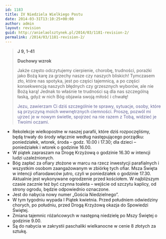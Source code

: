 ```yaml
---
id: 1183
title: IV Niedziela Wielkiego Postu
date: 2014-03-31T13:10:25+00:00
author: admin
layout: revision
guid: http://anielaolsztynek.pl/2014/03/1181-revision-2/
permalink: /2014/03/1181-revision-2/
---
```

> **J 9, 1-41**
> 
> **Duchowy wzrok**
> 
> Jakże często odczytujemy cierpienie, chorobę, trudności, porażki jako Bożą karę za grzechy nasze czy naszych bliskich! Tymczasem zło, które nas spotyka, jest po części tajemnicą, a po części konsekwencją naszych błędnych czy grzesznych wyborów, ale nie Bożą karą! Jednak to właśnie te trudności są dla nas szczególną łaską, gdyż w nich Bóg objawia swoją miłość i chwałę!
> 
> <span style="color: #666699;">Jezu, zawierzam Ci dziś szczególnie te sprawy, sytuacje, osoby, które są przyczyną moich wewnętrznych ciemności. Proszę, pozwól mi ujrzeć je w nowym świetle, spojrzeć na nie razem z Tobą, widzieć je Twoimi oczami. </span>

  * Rekolekcje wielkopostne w naszej parafii, które dziś rozpoczęliśmy, będą trwały do środy włącznie według następującego porządku: poniedziałek, wtorek, środa &#8211; godz. 10.00 i 17.30; dla dzieci &#8211; poniedziałek i wtorek o godzinie 16.00.
  * W piątek zapraszam na Drogę Krzyżową o godzinie 16.30 w intencji ludzi uzależnionych.
  * Bóg zapłać za ofiary złożone w marcu na rzecz inwestycji parafialnych i wszystkim osobom zaangażowanym w zbiórkę tych ofiar. Msza Święta w intencji ofiarodawców jutro, czyli w poniedziałek o godzinie 17.30. Aktualnie jest wykonywane ogrodzenie przed kościołem. W najbliższym czasie zacznie też być czynna toaleta &#8211; wejście od szczytu kaplicy, od strony ogrodu, będzie odpowiednio oznaczone.
  * Jest do nabycia nowy numer &#8222;Gościa Niedzielnego&#8221;.
  * W tym tygodniu wypada I Piątek kwietnia. Przed południem odwiedziny chorych, po południu, przed Drogą Krzyżową okazja do Spowiedzi Świętej.
  * Zmiana tajemnic różańcowych w następną niedzielę po Mszy Świętej o godzinie 9.00.
  * Są do nabycia w zakrystii paschaliki wielkanocne w cenie 8 złotych za sztukę.